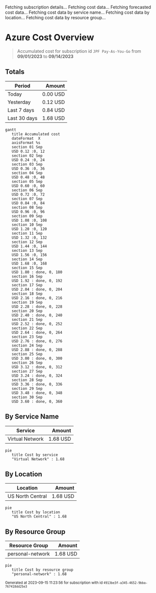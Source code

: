 Fetching subscription details...
Fetching cost data...
Fetching forecasted cost data...
Fetching cost data by service name...
Fetching cost data by location...
Fetching cost data by resource group...
# Azure Cost Overview

> Accumulated cost for subscription id `JPF Pay-As-You-Go` from **09/01/2023** to **09/14/2023**

## Totals

|Period|Amount|
|---|---:|
|Today|0.00 USD|
|Yesterday|0.12 USD|
|Last 7 days|0.84 USD|
|Last 30 days|1.68 USD|

```mermaid
gantt
   title Accumulated cost
   dateFormat  X
   axisFormat %s
   section 01 Sep
   USD 0.12 :0, 12
   section 02 Sep
   USD 0.24 :0, 24
   section 03 Sep
   USD 0.36 :0, 36
   section 04 Sep
   USD 0.48 :0, 48
   section 05 Sep
   USD 0.60 :0, 60
   section 06 Sep
   USD 0.72 :0, 72
   section 07 Sep
   USD 0.84 :0, 84
   section 08 Sep
   USD 0.96 :0, 96
   section 09 Sep
   USD 1.08 :0, 108
   section 10 Sep
   USD 1.20 :0, 120
   section 11 Sep
   USD 1.32 :0, 132
   section 12 Sep
   USD 1.44 :0, 144
   section 13 Sep
   USD 1.56 :0, 156
   section 14 Sep
   USD 1.68 :0, 168
   section 15 Sep
   USD 1.80 : done, 0, 180
   section 16 Sep
   USD 1.92 : done, 0, 192
   section 17 Sep
   USD 2.04 : done, 0, 204
   section 18 Sep
   USD 2.16 : done, 0, 216
   section 19 Sep
   USD 2.28 : done, 0, 228
   section 20 Sep
   USD 2.40 : done, 0, 240
   section 21 Sep
   USD 2.52 : done, 0, 252
   section 22 Sep
   USD 2.64 : done, 0, 264
   section 23 Sep
   USD 2.76 : done, 0, 276
   section 24 Sep
   USD 2.88 : done, 0, 288
   section 25 Sep
   USD 3.00 : done, 0, 300
   section 26 Sep
   USD 3.12 : done, 0, 312
   section 27 Sep
   USD 3.24 : done, 0, 324
   section 28 Sep
   USD 3.36 : done, 0, 336
   section 29 Sep
   USD 3.48 : done, 0, 348
   section 30 Sep
   USD 3.60 : done, 0, 360
```

## By Service Name

|Service|Amount|
|---|---:|
|Virtual Network|1.68 USD|

```mermaid
pie
   title Cost by service
   "Virtual Network" : 1.68
```

## By Location

|Location|Amount|
|---|---:|
|US North Central|1.68 USD|

```mermaid
pie
   title Cost by location
   "US North Central" : 1.68
```

## By Resource Group

|Resource Group|Amount|
|---|---:|
|personal-network|1.68 USD|

```mermaid
pie
   title Cost by resource group
   "personal-network" : 1.68
```

<sup>Generated at 2023-09-15 11:23:56 for subscription with id `4913be3f-a345-4652-9bba-767418dd25e3`</sup>
